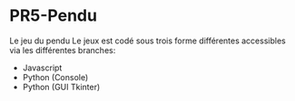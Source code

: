 # PR5-Pendu
Le jeu du pendu
Le jeux est codé sous trois forme différentes accessibles via les différentes branches:
* Javascript
* Python (Console)
* Python (GUI Tkinter)
